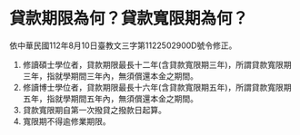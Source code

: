 # 貸款期限為何？貸款寬限期為何？

依中華民國112年8月10日臺教文三字第1122502900D號令修正。  


  1. 修讀碩士學位者，貸款期限最長十二年(含貸款寬限期三年)，所謂貸款寬限期三年，指就學期間三年內，無須償還本金之期間。
  2. 修讀博士學位者，貸款期限最長十六年(含貸款寬限期五年)，所謂貸款寬限期五年，指就學期間五年內，無須償還本金之期間。
  3. 貸款寬限期自第一次撥貸之撥款日起算。
  4. 寬限期不得逾修業期限。


